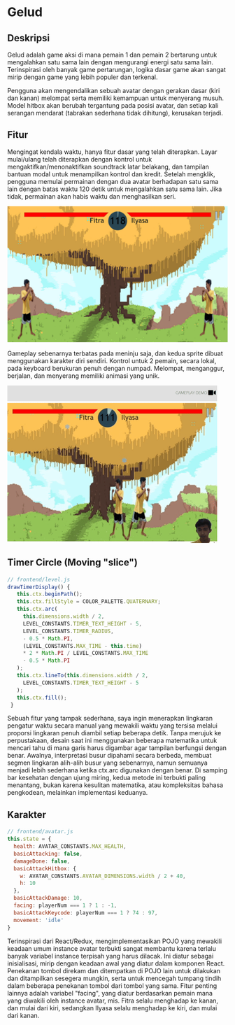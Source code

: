 # Gelud

## Deskripsi

Gelud adalah game aksi di mana pemain 1 dan pemain 2 bertarung untuk mengalahkan satu sama lain dengan mengurangi energi satu sama lain. Terinspirasi oleh banyak game pertarungan, logika dasar game akan sangat mirip dengan game yang lebih populer dan terkenal.

Pengguna akan mengendalikan sebuah avatar dengan gerakan dasar (kiri dan kanan) melompat serta memiliki kemampuan untuk menyerang musuh. Model hitbox akan berubah tergantung pada posisi avatar, dan setiap kali serangan mendarat (tabrakan sederhana tidak dihitung), kerusakan terjadi.

## Fitur

Mengingat kendala waktu, hanya fitur dasar yang telah diterapkan. Layar mulai/ulang telah diterapkan dengan kontrol untuk mengaktifkan/menonaktifkan soundtrack latar belakang, dan tampilan bantuan modal untuk menampilkan kontrol dan kredit. Setelah mengklik, pengguna memulai permainan dengan dua avatar berhadapan satu sama lain dengan batas waktu 120 detik untuk mengalahkan satu sama lain. Jika tidak, permainan akan habis waktu dan menghasilkan seri.

![start](https://github.com/fitrailyasa/gelud/blob/main/docs/images/thumb_gelud.png)

Gameplay sebenarnya terbatas pada meninju saja, dan kedua sprite dibuat menggunakan karakter diri sendiri. Kontrol untuk 2 pemain, secara lokal, pada keyboard berukuran penuh dengan numpad. Melompat, menganggur, berjalan, dan menyerang memiliki animasi yang unik.

![game](https://github.com/fitrailyasa/gelud/blob/main/docs/gifs/gif-gelud.gif)

## Timer Circle (Moving "slice")

```Javascript
// frontend/level.js
drawTimerDisplay() {
   this.ctx.beginPath();
   this.ctx.fillStyle = COLOR_PALETTE.QUATERNARY;
   this.ctx.arc(
     this.dimensions.width / 2,
     LEVEL_CONSTANTS.TIMER_TEXT_HEIGHT - 5,
     LEVEL_CONSTANTS.TIMER_RADIUS,
     - 0.5 * Math.PI,
     (LEVEL_CONSTANTS.MAX_TIME - this.time)
     * 2 * Math.PI / LEVEL_CONSTANTS.MAX_TIME
     - 0.5 * Math.PI
   );
   this.ctx.lineTo(this.dimensions.width / 2,
     LEVEL_CONSTANTS.TIMER_TEXT_HEIGHT - 5
   );
   this.ctx.fill();
 }
```

Sebuah fitur yang tampak sederhana, saya ingin menerapkan lingkaran pengatur waktu secara manual yang mewakili waktu yang tersisa melalui proporsi lingkaran penuh diambil setiap beberapa detik. Tanpa merujuk ke perpustakaan, desain saat ini menggunakan beberapa matematika untuk mencari tahu di mana garis harus digambar agar tampilan berfungsi dengan benar. Awalnya, interpretasi busur dipahami secara berbeda, membuat segmen lingkaran alih-alih busur yang sebenarnya, namun semuanya menjadi lebih sederhana ketika ctx.arc digunakan dengan benar. Di samping bar kesehatan dengan ujung miring, kedua metode ini terbukti paling menantang, bukan karena kesulitan matematika, atau kompleksitas bahasa pengkodean, melainkan implementasi keduanya.

## Karakter

```Javascript
// frontend/avatar.js
this.state = {
  health: AVATAR_CONSTANTS.MAX_HEALTH,
  basicAttacking: false,
  damageDone: false,
  basicAttackHitbox: {
    w: AVATAR_CONSTANTS.AVATAR_DIMENSIONS.width / 2 + 40,
    h: 10
  },
  basicAttackDamage: 10,
  facing: playerNum === 1 ? 1 : -1,
  basicAttackKeycode: playerNum === 1 ? 74 : 97,
  movement: 'idle'
}
```

Terinspirasi dari React/Redux, mengimplementasikan POJO yang mewakili keadaan umum instance avatar terbukti sangat membantu karena terlalu banyak variabel instance terpisah yang harus dilacak. Ini diatur sebagai inisialisasi, mirip dengan keadaan awal yang diatur dalam komponen React. Penekanan tombol direkam dan ditempatkan di POJO lain untuk dilakukan dan ditampilkan sesegera mungkin, serta untuk mencegah tumpang tindih dalam beberapa penekanan tombol dari tombol yang sama. Fitur penting lainnya adalah variabel "facing", yang diatur berdasarkan pemain mana yang diwakili oleh instance avatar, mis. Fitra selalu menghadap ke kanan, dan mulai dari kiri, sedangkan Ilyasa selalu menghadap ke kiri, dan mulai dari kanan.
